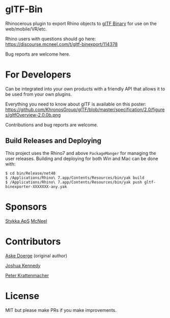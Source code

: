 # glTF-Bin

Rhinocerous plugin to export Rhino objects to [glTF Binary](https://www.khronos.org/gltf/) for use on the web/mobile/VR/etc.

Rhino users with questions should go here: https://discourse.mcneel.com/t/gltf-binexport/114378

Bug reports are welcome here.

# For Developers
Can be integrated into your own products with a friendly API that allows it to be used from your own plugins.

Everything you need to know about glTF is available on this poster: https://github.com/KhronosGroup/glTF/blob/master/specification/2.0/figures/gltfOverview-2.0.0b.png

Contributions and bug reports are welcome.

## Build Releases and Deploying
This project uses the Rhino7 and above `PackageManger` for managing the user releases.
Building and deploying for both Win and Mac can be done with:
```
$ cd bin/Release/net48
$ /Applications/Rhino\ 7.app/Contents/Resources/bin/yak build
$ /Applications/Rhino\ 7.app/Contents/Resources/bin/yak push gltf-binexporter-XXXXXXX-any.yak
```

# Sponsors
[Stykka ApS](https://stykka.com)
[McNeel](https://rhino3d.com)

# Contributors
[Aske Doerge](https://github.com/Doerge) (original author)

[Joshua Kennedy](https://github.com/jrz371)

[Peter Krattenmacher](https://github.com/pkratten)

# License
MIT but please make PRs if you make improvements.

